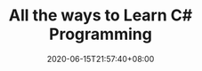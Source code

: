 ---
title: "All the ways to Learn C# Programming"
date: 2020-06-15T21:57:40+08:00
lastmod: 2020-07-08T01:01:01+03:00
categories: ["Programming Languages"]
url: "/programming-languages/all-ways-to-learn-csharp/"
type: skills
layout: programming
name: "C#"
description: "Hack the learning process and discover the ways to learn C# programming easier with their pros and cons suggested for any level from beginner to professional."
ogimage: "/img/programming/ways-covers/13-way-to-learn-csharp.png"
authors: ["All Ways to Study Team"]
---